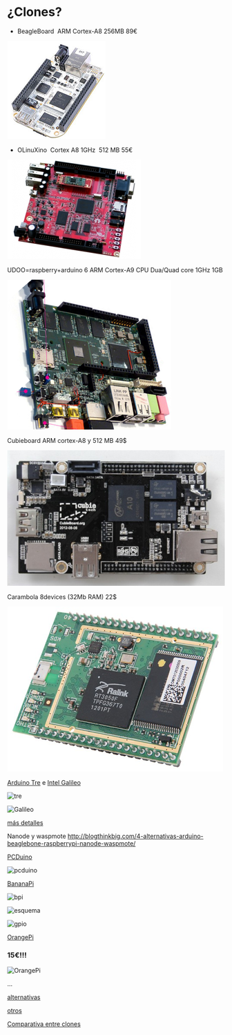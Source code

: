 # ¿Clones?

* BeagleBoard  ARM Cortex-A8 256MB 89€

![beagle](./imagenes/Beagle.png)


* OLinuXino  Cortex A8 1GHz  512 MB 55€

![Olixunio](./imagenes/Olinuxino.png)


UDOO=raspberry+arduino
6 ARM Cortex-A9 CPU Dua/Quad core 1GHz
1GB

![udoo](./imagenes/UDOO.png)

Cubieboard ARM cortex-A8 y 512 MB 49$

![Cubieboard](./imagenes/Cubbieboard.png)

Carambola 8devices (32Mb RAM) 22$

![Carambola](./imagenes/carambola.png)

[Arduino Tre](https://www.arduino.cc/en/uploads/Main/ArduinoTre_LandingPage.jpg) e [Intel Galileo](https://www.arduino.cc/en/ArduinoCertified/IntelGalileo)

![tre](https://www.arduino.cc/en/uploads/Main/ArduinoTre_LandingPage.jpg)

![Galileo](https://www.arduino.cc/en/uploads/ArduinoCertified/IntelGalileo_fabD_Front_450px.jpg)

[más detalles](http://blog.elcacharreo.com/2013/10/04/nuevos-arduino-galileo-y-tre/)


Nanode y waspmote
http://blogthinkbig.com/4-alternativas-arduino-beaglebone-raspberrypi-nanode-waspmote/

[PCDuino](http://www.linksprite.com/linksprite-pcduino/)

![pcduino](http://www.pcduino.com/wp-content/uploads/2013/11/pcduino_lite_wifi.jpg)


[BananaPi](http://www.bananapi.org/)

![bpi](http://3.bp.blogspot.com/-GoEelIoko-w/U2h3F0qXJJI/AAAAAAAAA1M/1XcSOrhLnlk/s1600/BananaPi-A+45degree.jpg)

![esquema](http://1.bp.blogspot.com/-azSvZIIpG34/U8jNKCkvGsI/AAAAAAAAAro/stwR2lJqlnI/s1600/Banana-pi-%E6%AD%A3%E9%9D%A2.png)

![gpio](http://3.bp.blogspot.com/-t3ox6yvnWXw/U2h33S-_sGI/AAAAAAAAA1s/LwXUm6z7AmM/s1600/26pins-header.png)

[OrangePi](http://www.orangepi.org/)

### 15€!!!

![OrangePi](http://www.orangepi.org/orangepiplus/H3shuoming.jpg)


...

[alternativas](http://blogthinkbig.com/alternativas-raspberry-pi/)

[otros](http://en.wikipedia.org/wiki/Raspberry_Pi#See_also)

[Comparativa entre clones](https://learn.adafruit.com/embedded-linux-board-comparison?view=all)
